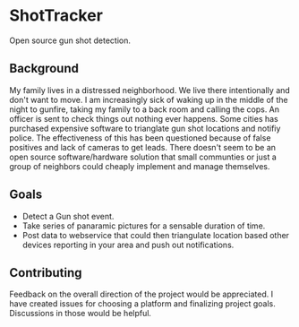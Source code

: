 ShotTracker
===========

Open source gun shot detection.

## Background

My family lives in a distressed neighborhood. We live there intentionally and don't want to move. I am increasingly sick of waking up in the middle of the night to gunfire, taking my family to a back room and calling the cops. An officer is sent to check things out nothing ever happens. Some cities has purchased expensive software to trianglate gun shot locations and notifiy police. The effectiveness of this has been questioned because of false positives and lack of cameras to get leads. There doesn't seem to be an open source software/hardware solution that small communties or just a group of neighbors could cheaply implement and manage themselves.

## Goals

- Detect a Gun shot event.
- Take series of panaramic pictures for a sensable duration of time.
- Post data to webservice that could then triangulate location based other devices reporting in your area and push out notifications.

## Contributing

Feedback on the overall direction of the project would be appreciated. I have created issues for choosing a platform and finalizing project goals. Discussions in those would be helpful.
